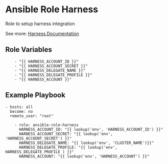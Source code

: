 Ansible Role Harness
=========

Role to setup harness integration

See more: [Harness Documentation](https://ngdocs.harness.io/)



Role Variables
--------------

```
    - "{{ HARNESS_ACCOUNT_ID }}"
    - "{{ HARNESS_ACCOUNT_SECRET }}"
    - "{{ HARNESS_DELEGATE_NAME }}"
    - "{{ HARNESS_DELEGATE_PROFILE }}"
    - "{{ HARNESS_ACCOUNT }}"

```

Example Playbook
----------------


```
- hosts: all
  become: no
  remote_user: "root"

    - role: ansible-role-harness
      HARNESS_ACCOUNT_ID: "{{ lookup('env', 'HARNESS_ACCOUNT_ID') }}"
      HARNESS_ACCOUNT_SECRET: "{{ lookup('env', 'HARNESS_ACCOUNT_SECRET') }}"
      HARNESS_DELEGATE_NAME: "{{ lookup('env', 'CLUSTER_NAME')}}"
      HARNESS_DELEGATE_PROFILE: "{{ lookup('env',  HARNESS_DELEGATE_PROFILE ) }}"
      HARNESS_ACCOUNT: "{{ lookup('env', 'HARNESS_ACCOUNT') }}"
```

